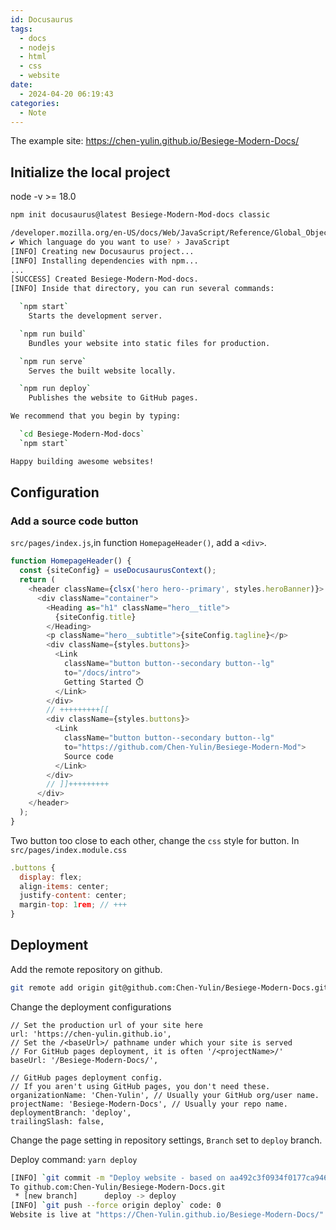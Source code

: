 ```yaml
---
id: Docusaurus
tags:
  - docs
  - nodejs
  - html
  - css
  - website
date:
  - 2024-04-20 06:19:43
categories:
  - Note
---
```

The example site: https://chen-yulin.github.io/Besiege-Modern-Docs/
## Initialize the local project
node -v >= 18.0
```bash
npm init docusaurus@latest Besiege-Modern-Mod-docs classic
```
```bash
/developer.mozilla.org/en-US/docs/Web/JavaScript/Reference/Global_Objects/Array/sort#browser_compatibility
✔ Which language do you want to use? › JavaScript
[INFO] Creating new Docusaurus project...
[INFO] Installing dependencies with npm...
...
[SUCCESS] Created Besiege-Modern-Mod-docs.
[INFO] Inside that directory, you can run several commands:

  `npm start`
    Starts the development server.

  `npm run build`
    Bundles your website into static files for production.

  `npm run serve`
    Serves the built website locally.

  `npm run deploy`
    Publishes the website to GitHub pages.

We recommend that you begin by typing:

  `cd Besiege-Modern-Mod-docs`
  `npm start`

Happy building awesome websites!
```

## Configuration
### Add a source code button
`src/pages/index.js`,in function `HomepageHeader()`, add a `<div>`.
```js
function HomepageHeader() {
  const {siteConfig} = useDocusaurusContext();
  return (
    <header className={clsx('hero hero--primary', styles.heroBanner)}>
      <div className="container">
        <Heading as="h1" className="hero__title">
          {siteConfig.title}
        </Heading>
        <p className="hero__subtitle">{siteConfig.tagline}</p>
        <div className={styles.buttons}>
          <Link
            className="button button--secondary button--lg"
            to="/docs/intro">
            Getting Started ⏱️
          </Link>
        </div>
        // +++++++++[[
        <div className={styles.buttons}>
          <Link
            className="button button--secondary button--lg"
            to="https://github.com/Chen-Yulin/Besiege-Modern-Mod">
            Source code
          </Link>
        </div>
        // ]]+++++++++
      </div>
    </header>
  );
}

```

Two button too close to each other, change the `css` style for button.
In `src/pages/index.module.css`
```js
.buttons {
  display: flex;
  align-items: center;
  justify-content: center;
  margin-top: 1rem; // +++
}
```

## Deployment
Add the remote repository on github.
```bash
git remote add origin git@github.com:Chen-Yulin/Besiege-Modern-Docs.git
```

Change the deployment configurations
```config
// Set the production url of your site here
url: 'https://chen-yulin.github.io',
// Set the /<baseUrl>/ pathname under which your site is served
// For GitHub pages deployment, it is often '/<projectName>/'
baseUrl: '/Besiege-Modern-Docs/',

// GitHub pages deployment config.
// If you aren't using GitHub pages, you don't need these.
organizationName: 'Chen-Yulin', // Usually your GitHub org/user name.
projectName: 'Besiege-Modern-Docs', // Usually your repo name.
deploymentBranch: 'deploy',
trailingSlash: false,
```

Change the page setting in repository settings, `Branch` set to `deploy` branch.

Deploy command: `yarn deploy`
```bash
[INFO] `git commit -m "Deploy website - based on aa492c3f0934f0177ca946345c2d32940c1900c3"` code: 0
To github.com:Chen-Yulin/Besiege-Modern-Docs.git
 * [new branch]      deploy -> deploy
[INFO] `git push --force origin deploy` code: 0
Website is live at "https://Chen-Yulin.github.io/Besiege-Modern-Docs/".
```
